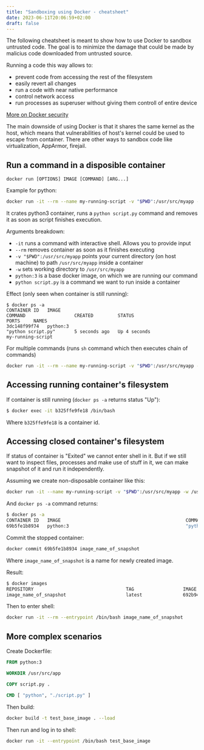 ```yaml
---
title: "Sandboxing using Docker - cheatsheet"
date: 2023-06-11T20:06:59+02:00
draft: false
---
```


The following cheatsheet is meant to show how to use Docker to sandbox untrusted code. The goal is to minimize the damage that could be made by malicius code downloaded from untrusted source.

Running a code this way allows to:
* prevent code from accessing the rest of the filesystem
* easily revert all changes
* run a code with near native performance
* control network access
* run processes as superuser without giving them controll of entire device

[More on Docker security](https://docs.docker.com/engine/security/)

The main downside of using Docker is that it shares the same kernel as the host, which means that vulnerabilities of host's kernel could be used to escape from container. There are other ways to sandbox code like virtualization, AppArmor, firejail.

## Run a command in a disposible container

```
docker run [OPTIONS] IMAGE [COMMAND] [ARG...]
```

Example for python:
```bash
docker run -it --rm --name my-running-script -v "$PWD":/usr/src/myapp -w /usr/src/myapp python:3 python script.py
```

It crates python3 container, runs a `python script.py` command and removes it as soon as script finishes execution.

Arguments breakdown:
* `-it` runs a command with interactive shell. Allows you to provide input
* `--rm` removes container as soon as it finishes executing
* `-v "$PWD":/usr/src/myapp` points your current directory (on host machine) to path `/usr/src/myapp` inside a container
* `-w` sets working directory to `/usr/src/myapp`
* `python:3` is a base docker image, on which we are running our command
* `python script.py` is a command we want to run inside a container

Effect (only seen when container is still running):
```
$ docker ps -a
CONTAINER ID   IMAGE                                              COMMAND                  CREATED         STATUS                       PORTS     NAMES
3dc148f99f74   python:3                                           "python script.py"       5 seconds ago   Up 4 seconds                           my-running-script
```

For multiple commands (runs `sh` command which then executes chain of commands)
```bash
docker run -it --rm --name my-running-script -v "$PWD":/usr/src/myapp -w /usr/src/myapp python:3 sh -c "python script.py && echo test"
```

## Accessing running container's filesystem

If container is still running (`docker ps -a` returns status "Up"):

```bash
$ docker exec -it b325ffe9fe18 /bin/bash
```

Where `b325ffe9fe18` is a container id.

## Accessing closed container's filesystem

If status of container is "Exited" we cannot enter shell in it. But if we still want to inspect files, processes and make use of stuff in it, we can make snapshot of it and run it independently.

Assuming we create non-disposable container like this:
```bash
docker run -it --name my-running-script -v "$PWD":/usr/src/myapp -w /usr/src/myapp python:3 python script.py
```

And `docker ps -a` command returns:
```bash
$ docker ps -a
CONTAINER ID   IMAGE                                              COMMAND                  CREATED         STATUS                       PORTS     NAMES
69b5fe1b8934   python:3                                           "python script.py"       5 seconds ago   Exited (0) 4 seconds ago               my-running-script
```

Commit the stopped container:
```bash
docker commit 69b5fe1b8934 image_name_of_snapshot
```
Where `image_name_of_snapshot` is a name for newly created image.

Result:
```bash
$ docker images
REPOSITORY                                  TAG                  IMAGE ID       CREATED          SIZE
image_name_of_snapshot                      latest               692b940a0f2a   45 seconds ago   920MB
```

Then to enter shell:
```bash
docker run -it --rm --entrypoint /bin/bash image_name_of_snapshot
```

## More complex scenarios

Create Dockerfile:
```Dockerfile
FROM python:3

WORKDIR /usr/src/app

COPY script.py .

CMD [ "python", "./script.py" ]
```

Then build:
```bash
docker build -t test_base_image . --load
```

Then run and log in to shell:
```bash
docker run -it --entrypoint /bin/bash test_base_image
```

